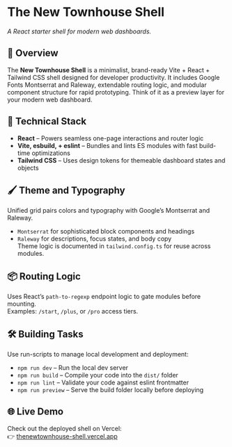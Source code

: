 # The New Townhouse Shell  
_A React starter shell for modern web dashboards._

## 🚀 Overview  
The **New Townhouse Shell** is a minimalist, brand-ready Vite + React + Tailwind CSS shell designed for developer productivity. It includes Google Fonts Montserrat and Raleway, extendable routing logic, and modular component structure for rapid prototyping. Think of it as a preview layer for your modern web dashboard.

## 🔧 Technical Stack  
- **React** – Powers seamless one-page interactions and router logic  
- **Vite, esbuild, + eslint** – Bundles and lints ES modules with fast build-time optimizations  
- **Tailwind CSS** – Uses design tokens for themeable dashboard states and objects

## 🖌️ Theme and Typography  
Unified grid pairs colors and typography with Google’s Montserrat and Raleway.  
- `Montserrat` for sophisticated block components and headings  
- `Raleway` for descriptions, focus states, and body copy  
Theme logic is documented in `tailwind.config.ts` for reuse across modules.

## 📦 Routing Logic  
Uses React’s `path-to-regexp` endpoint logic to gate modules before mounting.  
Examples: `/start`, `/plus`, or `/pro` access tiers.

## 🛠️ Building Tasks  
Use run-scripts to manage local development and deployment:

- `npm run dev` – Run the local dev server  
- `npm run build` – Compile your code into the `dist/` folder  
- `npm run lint` – Validate your code against eslint frontmatter  
- `npm run preview` – Serve the build folder locally before deploying
## 🌐 Live Demo

Check out the deployed shell on Vercel:  
👉 [thenewtownhouse-shell.vercel.app](https://thenewtownhouse-shell.vercel.app)